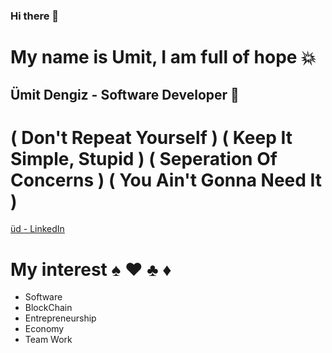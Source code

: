 ### Hi there 👋


# My name is Umit, I am full of hope 💥
## Ümit Dengiz - Software Developer 🐍


#  ( <DRY> Don't Repeat Yourself </DRY> )  ( <KISS> Keep It Simple, Stupid </KISS> )  ( <SOC> Seperation Of Concerns </SOC> )  ( <YAGNI> You Ain't Gonna Need It </YAGNI> )


[üd - LinkedIn](https://www.linkedin.com/in/umit-dengiz/)


# My interest ♠️ ♥️ ♣️ ♦️

- Software
- BlockChain
- Entrepreneurship
- Economy 
- Team Work

<!--
**dengizUmit/dengizUmit** is a ✨ _special_ ✨ repository because its `README.md` (this file) appears on your GitHub profile.

Here are some ideas to get you started:

- 🔭 I’m currently working on ...
- 🌱 I’m currently learning ...
- 👯 I’m looking to collaborate on ...
- 🤔 I’m looking for help with ...
- 💬 Ask me about ...
- 📫 How to reach me: ...
- 😄 Pronouns: ...
- ⚡ Fun fact: ...
-->
